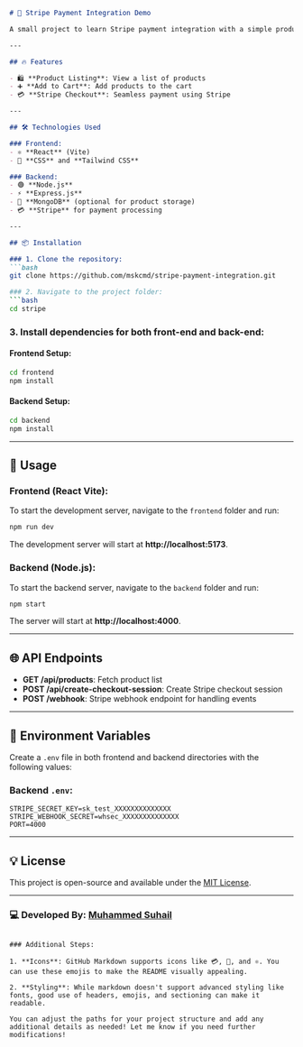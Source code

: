 

```md
# 🛒 Stripe Payment Integration Demo

A small project to learn Stripe payment integration with a simple product listing, cart functionality, and Stripe checkout. The front-end is built using **React** (Vite) and the back-end is powered by **Node.js**.

---

## 🔥 Features

- 🛍️ **Product Listing**: View a list of products
- ➕ **Add to Cart**: Add products to the cart
- 💳 **Stripe Checkout**: Seamless payment using Stripe

---

## 🛠️ Technologies Used

### Frontend:
- ⚛️ **React** (Vite)
- 🎨 **CSS** and **Tailwind CSS**

### Backend:
- 🟢 **Node.js**
- ⚡ **Express.js**
- 💾 **MongoDB** (optional for product storage)
- 💳 **Stripe** for payment processing

---

## 📦 Installation

### 1. Clone the repository:
```bash
git clone https://github.com/mskcmd/stripe-payment-integration.git

### 2. Navigate to the project folder:
```bash
cd stripe
```

### 3. Install dependencies for both front-end and back-end:

#### Frontend Setup:
```bash
cd frontend
npm install
```

#### Backend Setup:
```bash
cd backend
npm install
```

---

## 🚀 Usage

### Frontend (React Vite):

To start the development server, navigate to the `frontend` folder and run:
```bash
npm run dev
```
The development server will start at **http://localhost:5173**.

### Backend (Node.js):

To start the backend server, navigate to the `backend` folder and run:
```bash
npm start
```
The server will start at **http://localhost:4000**.


---

## 🌐 API Endpoints

- **GET /api/products**: Fetch product list
- **POST /api/create-checkout-session**: Create Stripe checkout session
- **POST /webhook**: Stripe webhook endpoint for handling events

---

## 🔑 Environment Variables

Create a `.env` file in both frontend and backend directories with the following values:

### Backend `.env`:
```env
STRIPE_SECRET_KEY=sk_test_XXXXXXXXXXXXXX
STRIPE_WEBHOOK_SECRET=whsec_XXXXXXXXXXXXXX
PORT=4000
```

---

## 💡 License

This project is open-source and available under the [MIT License](LICENSE).

---

### 💻 Developed By: [Muhammed Suhail](https://yourwebsite.com)

```

### Additional Steps:

1. **Icons**: GitHub Markdown supports icons like 💳, 🛒, and ⚛️. You can use these emojis to make the README visually appealing.
   
2. **Styling**: While markdown doesn't support advanced styling like fonts, good use of headers, emojis, and sectioning can make it readable.

You can adjust the paths for your project structure and add any additional details as needed! Let me know if you need further modifications!
